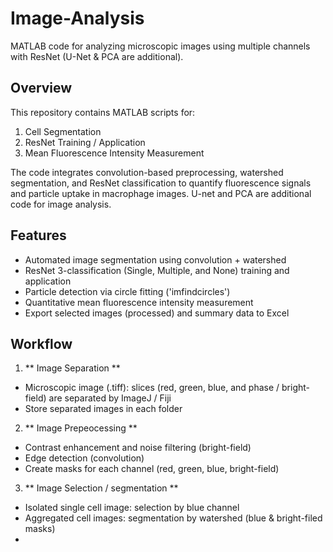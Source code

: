 # Image-Analysis
MATLAB code for analyzing microscopic images using multiple channels with ResNet (U-Net & PCA are additional).

## Overview
This repository contains MATLAB scripts for:
1. Cell Segmentation
2. ResNet Training / Application
3. Mean Fluorescence Intensity Measurement

The code integrates convolution-based preprocessing, watershed segmentation, and ResNet classification to quantify fluorescence signals and particle uptake in macrophage images. U-net and PCA are additional code for image analysis.

## Features
- Automated image segmentation using convolution + watershed
- ResNet 3-classification (Single, Multiple, and None) training and application
- Particle detection via circle fitting ('imfindcircles')
- Quantitative mean fluorescence intensity measurement
- Export selected images (processed) and summary data to Excel

## Workflow
1. ** Image Separation **
- Microscopic image (.tiff): slices (red, green, blue, and phase / bright-field) are separated by ImageJ / Fiji
- Store separated images in each folder
2. ** Image Prepeocessing **
- Contrast enhancement and noise filtering (bright-field)
- Edge detection (convolution)
- Create masks for each channel (red, green, blue, bright-field)
3. ** Image Selection / segmentation **
- Isolated single cell image: selection by blue channel
- Aggregated cell images: segmentation by watershed (blue & bright-filed masks)
- 
